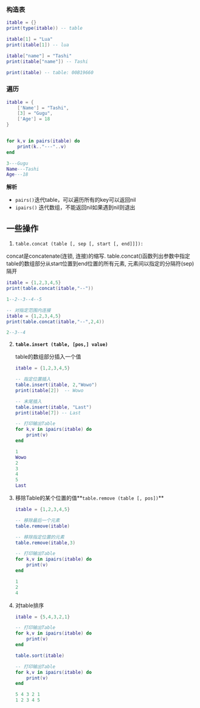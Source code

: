 ### 构造表

```lua
itable = {}
print(type(itable)) -- table

itable[1] = "Lua"
print(itable[1]) -- lua

itable["name"] = "Tashi"
print(itable["name"]) -- Tashi

print(itable) -- table: 00B19660
```

### 遍历

```lua
itable = {
    ['Name'] = "Tashi",
    [3] = "Gugu",
    ['Age'] = 18
}


for k,v in pairs(itable) do
    print(k.."---"..v)
end

3---Gugu
Name---Tashi
Age---18
```

**解析**

- `pairs()`迭代table，可以遍历所有的key可以返回nil
- `ipairs()` 迭代数组，不能返回nil如果遇到nil则退出



## 一些操作

1. `table.concat (table [, sep [, start [, end]]]):`

concat是concatenate(连锁, 连接)的缩写. table.concat()函数列出参数中指定table的数组部分从start位置到end位置的所有元素, 元素间以指定的分隔符(sep)隔开

```lua
itable = {1,2,3,4,5}
print(table.concat(itable,"--"))

1--2--3--4--5
```

```lua
-- 对指定范围内连接
itable = {1,2,3,4,5}
print(table.concat(itable,"--",2,4))

2--3--4
```

2. **`table.insert (table, [pos,] value)`**

   table的数组部分插入一个值

   ```lua
   itable = {1,2,3,4,5}
   
   -- 指定位置插入
   table.insert(itable, 2,"Wowo")
   print(itable[2])  -- Wowo
   
   -- 末尾插入
   table.insert(itable, "Last")
   print(itable[7]) -- Last
   
   -- 打印输出Table
   for k,v in ipairs(itable) do
       print(v)
   end
   
   1
   Wowo
   2
   3
   4
   5
   Last
   ```

3. 移除Table的某个位置的值**`table.remove (table [, pos])`**

   ```lua
   itable = {1,2,3,4,5}
   
   -- 移除最后一个元素
   table.remove(itable)
   
   -- 移除指定位置的元素
   table.remove(itable,3)
   
   -- 打印输出Table
   for k,v in ipairs(itable) do
       print(v)
   end
   
   1
   2
   4
   ```

4. 对table排序

   ```lua
   itable = {5,4,3,2,1}
   
   -- 打印输出Table
   for k,v in ipairs(itable) do
       print(v)
   end
   
   table.sort(itable)
   
   -- 打印输出Table
   for k,v in ipairs(itable) do
       print(v)
   end
   
   5 4 3 2 1
   1 2 3 4 5
   ```

   

   

